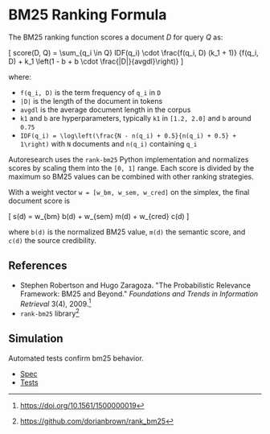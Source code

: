 # BM25 Ranking Formula

The BM25 ranking function scores a document *D* for query *Q* as:

\[
score(D, Q) = \sum_{q_i \in Q} IDF(q_i)
  \cdot \frac{f(q_i, D) (k_1 + 1)}
         {f(q_i, D) + k_1 \left(1 - b + b \cdot \frac{|D|}{avgdl}\right)}
\]

where:

- `f(q_i, D)` is the term frequency of `q_i` in `D`
- `|D|` is the length of the document in tokens
- `avgdl` is the average document length in the corpus
- `k1` and `b` are hyperparameters, typically `k1` in `[1.2, 2.0]` and
  `b` around `0.75`
- `IDF(q_i) = \log\left(\frac{N - n(q_i) + 0.5}{n(q_i) + 0.5} + 1\right)`
  with `N` documents and `n(q_i)` containing `q_i`

Autoresearch uses the `rank-bm25` Python implementation and normalizes
scores by scaling them into the `[0, 1]` range. Each score is divided by the
maximum so BM25 values can be combined with other ranking strategies.

With a weight vector `w = [w_bm, w_sem, w_cred]` on the simplex, the
final document score is

\[
s(d) = w_{bm} b(d) + w_{sem} m(d) + w_{cred} c(d)
\]

where `b(d)` is the normalized BM25 value, `m(d)` the semantic score,
and `c(d)` the source credibility.

## References

- Stephen Robertson and Hugo Zaragoza. "The Probabilistic Relevance Framework:
  BM25 and Beyond." *Foundations and Trends in Information Retrieval* 3(4),
  2009.[^robertson]
- `rank-bm25` library[^rbm25]

[^robertson]: https://doi.org/10.1561/1500000019
[^rbm25]: https://github.com/dorianbrown/rank_bm25

## Simulation

Automated tests confirm bm25 behavior.

- [Spec](../specs/search.md)
- [Tests](../../tests/unit/test_bm25_scoring.py)
